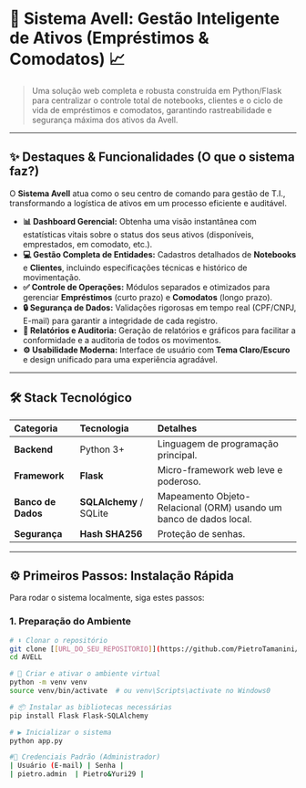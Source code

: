 # 🚀 Sistema Avell: Gestão Inteligente de Ativos (Empréstimos & Comodatos) 📈

> Uma solução web completa e robusta construída em Python/Flask para centralizar o controle total de notebooks, clientes e o ciclo de vida de empréstimos e comodatos, garantindo rastreabilidade e segurança máxima dos ativos da Avell.

---

## ✨ Destaques & Funcionalidades (O que o sistema faz?)

O **Sistema Avell** atua como o seu centro de comando para gestão de T.I., transformando a logística de ativos em um processo eficiente e auditável.

* **📊 Dashboard Gerencial:** Obtenha uma visão instantânea com estatísticas vitais sobre o status dos seus ativos (disponíveis, emprestados, em comodato, etc.).
* **💻 Gestão Completa de Entidades:** Cadastros detalhados de **Notebooks** e **Clientes**, incluindo especificações técnicas e histórico de movimentação.
* **✅ Controle de Operações:** Módulos separados e otimizados para gerenciar **Empréstimos** (curto prazo) e **Comodatos** (longo prazo).
* **🔒 Segurança de Dados:** Validações rigorosas em tempo real (CPF/CNPJ, E-mail) para garantir a integridade de cada registro.
* **📜 Relatórios e Auditoria:** Geração de relatórios e gráficos para facilitar a conformidade e a auditoria de todos os movimentos.
* **⚙️ Usabilidade Moderna:** Interface de usuário com **Tema Claro/Escuro** e design unificado para uma experiência agradável.

---

## 🛠️ Stack Tecnológico

| Categoria | Tecnologia | Detalhes |
| :--- | :--- | :--- |
| **Backend** | Python 3+ | Linguagem de programação principal. |
| **Framework** | **Flask** | Micro-framework web leve e poderoso. |
| **Banco de Dados** | **SQLAlchemy** / SQLite | Mapeamento Objeto-Relacional (ORM) usando um banco de dados local. |
| **Segurança** | **Hash SHA256** | Proteção de senhas. |

---

## ⚙️ Primeiros Passos: Instalação Rápida

Para rodar o sistema localmente, siga estes passos:

### 1. Preparação do Ambiente

```bash
# ⬇️ Clonar o repositório
git clone [[URL_DO_SEU_REPOSITORIO]](https://github.com/PietroTamanini/AVELL.git)
cd AVELL

# 🐍 Criar e ativar o ambiente virtual
python -m venv venv
source venv/bin/activate  # ou venv\Scripts\activate no Windows0

# 📦 Instalar as bibliotecas necessárias
pip install Flask Flask-SQLAlchemy

# ▶️ Inicializar o sistema
python app.py

#🔑 Credenciais Padrão (Administrador)
| Usuário (E-mail) | Senha |
| pietro.admin  | Pietro&Yuri29 |
